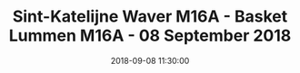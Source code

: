 ---
layout: album
title: Sint-Katelijne Waver M16A - Basket Lummen M16A - 08 September 2018
description: Wedstrijd tussen Sint-Katelijne Waver M16A en Basket Lummen M16A  op 8 September 2018
date: 2018-09-08 11:30:00
cover: /albums/2018-09-08-Sint-Katelijne-Waver-M16A-Basket-Lummen-M16A/thumbnails/DSC_0468.JPG
pagination: 
  enabled: true
  images: true
  imageLayout: image
  itemsPerPage: 64
---